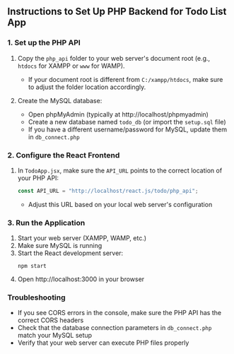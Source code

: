 ## Instructions to Set Up PHP Backend for Todo List App

### 1. Set up the PHP API

1. Copy the `php_api` folder to your web server's document root (e.g., `htdocs` for XAMPP or `www` for WAMP).
   - If your document root is different from `C:/xampp/htdocs`, make sure to adjust the folder location accordingly.

2. Create the MySQL database:
   - Open phpMyAdmin (typically at http://localhost/phpmyadmin)
   - Create a new database named `todo_db` (or import the `setup.sql` file)
   - If you have a different username/password for MySQL, update them in `db_connect.php`

### 2. Configure the React Frontend

1. In `TodoApp.jsx`, make sure the `API_URL` points to the correct location of your PHP API:
   ```jsx
   const API_URL = "http://localhost/react.js/todo/php_api";
   ```
   - Adjust this URL based on your local web server's configuration

### 3. Run the Application

1. Start your web server (XAMPP, WAMP, etc.)
2. Make sure MySQL is running
3. Start the React development server:
   ```
   npm start
   ```
4. Open http://localhost:3000 in your browser

### Troubleshooting

- If you see CORS errors in the console, make sure the PHP API has the correct CORS headers
- Check that the database connection parameters in `db_connect.php` match your MySQL setup
- Verify that your web server can execute PHP files properly
